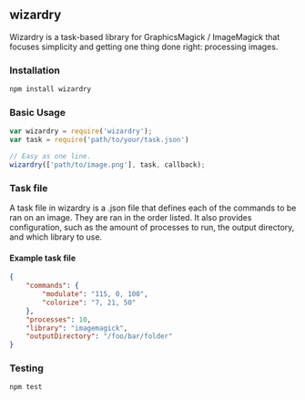 ## wizardry

Wizardry is a task-based library for GraphicsMagick / ImageMagick that focuses simplicity and getting one thing done right: processing images.

### Installation
```bash
npm install wizardry
```

### Basic Usage
```javascript
var wizardry = require('wizardry');
var task = require('path/to/your/task.json')

// Easy as one line.
wizardry(['path/to/image.png'], task, callback);
```

### Task file

A task file in wizardry is a .json file that defines each of the commands to be ran on an image. They are ran in the order listed. It also provides configuration, such as the amount of processes to run, the output directory, and which library to use.

#### Example task file
```json
{
    "commands": {
        "modulate": "115, 0, 100",
        "colorize": "7, 21, 50"
    },
    "processes": 10,
    "library": "imagemagick",
    "outputDirectory": "/foo/bar/folder"
}
```

### Testing
```bash
npm test
```